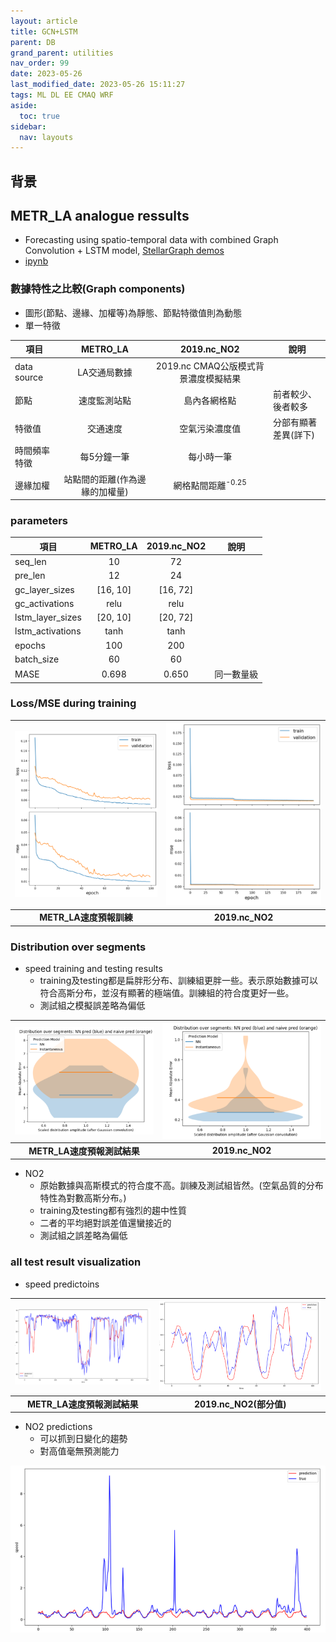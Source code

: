 ```yaml
---
layout: article
title: GCN+LSTM
parent: DB
grand_parent: utilities
nav_order: 99
date: 2023-05-26
last_modified_date: 2023-05-26 15:11:27
tags: ML DL EE CMAQ WRF
aside:
  toc: true
sidebar:
  nav: layouts
---
```


## 背景

## METR_LA analogue ressults

- Forecasting using spatio-temporal data with combined Graph Convolution + LSTM model, [ StellarGraph demos](https://stellargraph.readthedocs.io/en/stable/demos/time-series/gcn-lstm-time-series.html)
- [ipynb]()

### 數據特性之比較(Graph components)

- 圖形(節點、邊緣、加權等)為靜態、節點特徵值則為動態
- 單一特徵

項目|METRO_LA|2019.nc_NO2|說明
-|:-:|:-:|-
|data source|LA交通局數據|2019.nc CMAQ公版模式背景濃度模擬結果|
節點|速度監測站點|島內各網格點|前者較少、後者較多
特徵值|交通速度|空氣污染濃度值|分部有顯著差異(詳下)
時間頻率特徵|每5分鐘一筆|每小時一筆
邊緣加權|站點間的距離(作為邊緣的加權量)|網格點間距離<sup>-0.25</sup>|

### parameters

項目|METRO_LA|2019.nc_NO2|說明
-|:-:|:-:|-
seq_len|10|72|
pre_len|12|24|
gc_layer_sizes|[16, 10]|[16, 72]|
gc_activations|relu|relu|
lstm_layer_sizes|[20, 10]|[20, 72]|
lstm_activations|tanh|tanh|
epochs|100|200|
batch_size|60|60|
MASE|0.698|0.650|同一數量級

### Loss/MSE during training

|![](https://github.com/sinotec2/FAQ/raw/main/attachments/2023-05-26-14-29-42.png)|![](https://github.com/sinotec2/FAQ/raw/main/attachments/2023-05-26-14-30-33.png)|
|:-:|:-:|
|<b>METR_LA速度預報訓練</b>|<b>2019.nc_NO2</b>|

### Distribution over segments

- speed training and testing results
  - training及testing都是扁胖形分布、訓練組更胖一些。表示原始數據可以符合高斯分布，並沒有顯著的極端值。訓練組的符合度更好一些。
  - 測試組之模擬誤差略為偏低

|![](https://github.com/sinotec2/FAQ/raw/main/attachments/2023-05-26-13-46-53.png)|![](https://github.com/sinotec2/FAQ/raw/main/attachments/2023-05-26-13-46-00.png)|
|:-:|:-:|
|<b>METR_LA速度預報測試結果</b>|<b>2019.nc_NO2</b>|

- NO2
  - 原始數據與高斯模式的符合度不高。訓練及測試組皆然。(空氣品質的分布特性為對數高斯分布。)
  - training及testing都有強烈的趨中性質
  - 二者的平均絕對誤差值還蠻接近的
  - 測試組之誤差略為偏低

### all test result visualization

- speed predictoins

|![](https://github.com/sinotec2/FAQ/raw/main/attachments/2023-05-26-13-37-22.png)|![](https://github.com/sinotec2/FAQ/raw/main/attachments/2023-05-26-13-40-59.png)|
|:-:|:-:|
|<b>METR_LA速度預報測試結果</b>|<b>2019.nc_NO2(部分值)</b>|

- NO2 predictions
  - 可以抓到日變化的趨勢
  - 對高值毫無預測能力

![](https://github.com/sinotec2/FAQ/raw/main/attachments/2023-05-26-13-43-21.png)
